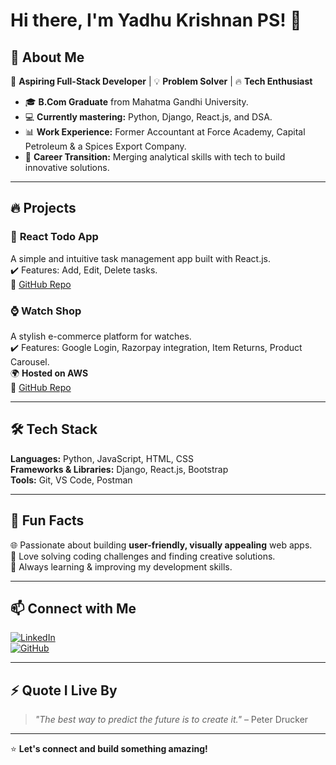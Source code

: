 # Hi there, I'm Yadhu Krishnan PS! 👋  

## 🌟 About Me  

🚀 **Aspiring Full-Stack Developer** | 💡 **Problem Solver** | 🔥 **Tech Enthusiast**  

- 🎓 **B.Com Graduate** from Mahatma Gandhi University.  
- 💻 **Currently mastering:** Python, Django, React.js, and DSA.  
- 📊 **Work Experience:** Former Accountant at Force Academy, Capital Petroleum & a Spices Export Company.  
- 🔄 **Career Transition:** Merging analytical skills with tech to build innovative solutions.  

---

## 🔥 Projects  

### 📝 **React Todo App**  
A simple and intuitive task management app built with React.js.  
✔️ Features: Add, Edit, Delete tasks.  
🔗 [GitHub Repo](https://github.com/yadhuu06/react-todo-app)  

### ⌚ **Watch Shop**  
A stylish e-commerce platform for watches.  
✔️ Features: Google Login, Razorpay integration, Item Returns, Product Carousel.  
🌍 **Hosted on AWS**  
🔗  [GitHub Repo](https://github.com/yadhuu06/react-todo-app](https://github.com/yadhuu06/Time-Twist))  
  

---

## 🛠️ Tech Stack  

**Languages:** Python, JavaScript, HTML, CSS  
**Frameworks & Libraries:** Django, React.js, Bootstrap  
**Tools:** Git, VS Code, Postman  

---

## 🌟 Fun Facts  

🌐 Passionate about building **user-friendly, visually appealing** web apps.  
🎯 Love solving coding challenges and finding creative solutions.  
📖 Always learning & improving my development skills.  

---

## 📫 Connect with Me  

[![LinkedIn](https://img.shields.io/badge/LinkedIn-blue?style=for-the-badge&logo=linkedin)](https://www.linkedin.com/in/yadhu-krishnan-2aa958300/)  
[![GitHub](https://img.shields.io/badge/GitHub-000?style=for-the-badge&logo=github)](https://github.com/yadhuu06)  

---

## ⚡ Quote I Live By  

> *"The best way to predict the future is to create it."* – Peter Drucker  

---

⭐ **Let's connect and build something amazing!**  
